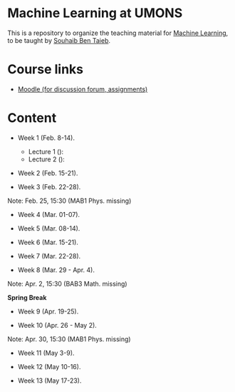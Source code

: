 # Machine Learning at UMONS

This is a repository to organize the teaching material for [Machine Learning](http://applications.umons.ac.be/web/en/pde/2020-2021/aa/S-INFO-256.htm), to be taught by [Souhaib Ben Taieb](http://www.souhaib-bentaieb.com).

# Course links

- [Moodle (for discussion forum, assignments)](https://moodle.umons.ac.be/course/view.php?id=2785)

# Content

- Week 1 (Feb. 8-14). 
  - Lecture 1 ():
  - Lecture 2 ():
  
- Week 2 (Feb. 15-21).

- Week 3 (Feb. 22-28).

Note: Feb. 25, 15:30 (MAB1 Phys. missing)

- Week 4 (Mar. 01-07).

- Week 5 (Mar. 08-14).

- Week 6 (Mar. 15-21).

- Week 7 (Mar. 22-28).

- Week 8 (Mar. 29 - Apr. 4).

Note: Apr. 2, 15:30 (BAB3 Math. missing)

**Spring Break**

- Week 9 (Apr. 19-25).

- Week 10 (Apr. 26 - May 2).

Note: Apr. 30, 15:30 (MAB1 Phys. missing)

- Week 11 (May 3-9).

- Week 12 (May 10-16).

- Week 13 (May 17-23).



